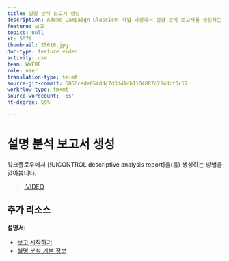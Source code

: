 ```yaml
---
title: 설명 분석 보고서 생성
description: Adobe Campaign Classic의 작업 과정에서 설명 분석 보고서를 생성하는 방법을 알아봅니다.
feature: 보고
topics: null
kt: 5079
thumbnail: 35616.jpg
doc-type: feature video
activity: use
team: WWFRE
role: user
translation-type: tm+mt
source-git-commit: 5866cade054ddc7d3d41db1104887c224dcf0c17
workflow-type: tm+mt
source-wordcount: '65'
ht-degree: 55%

---
```



# 설명 분석 보고서 생성

워크플로우에서 [!UICONTROL descriptive analysis report]을(를) 생성하는 방법을 알아봅니다.

>[!VIDEO](https://video.tv.adobe.com/v/35616?quality=12)

## 추가 리소스

**설명서:**

* [보고 시작하기](https://docs.adobe.com/content/help/en/campaign-classic/using/reporting/reporting-in-adobe-campaign/about-adobe-campaign-reporting-tools.html)
* [설명 분석 기본 정보](https://docs.adobe.com/content/help/en/campaign-classic/using/reporting/analyzing-populations/about-descriptive-analysis.html)
